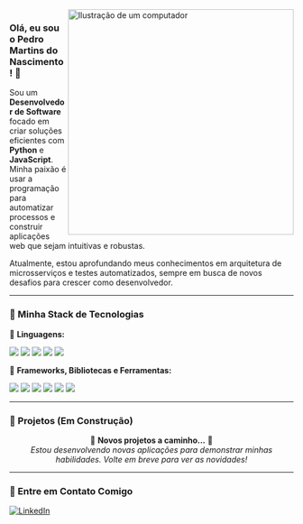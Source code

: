 <!-- Início do README -->

<img src="https://raw.githubusercontent.com/MicaelliMedeiros/micaellimedeiros/master/image/computer-illustration.png" alt="Ilustração de um computador" min-width="400px" max-width="400px" width="400px" align="right">

<p align="left"> 
  <h3>Olá, eu sou o Pedro Martins do Nascimento! 👋</h3>
  <p>
    Sou um <strong>Desenvolvedor de Software</strong> focado em criar soluções eficientes com <strong>Python</strong> e <strong>JavaScript</strong>. Minha paixão é usar a programação para automatizar processos e construir aplicações web que sejam intuitivas e robustas.
  </p>
  <p>
    Atualmente, estou aprofundando meus conhecimentos em arquitetura de microsserviços e testes automatizados, sempre em busca de novos desafios para crescer como desenvolvedor.
  </p>
</p>

---

### 🚀 Minha Stack de Tecnologias

<p align="left">
  🦄 <strong>Linguagens:</strong>
</p>
<p align="left">
  <a href="https://www.python.org" target="_blank"><img src="https://img.shields.io/badge/Python-3776AB?style=for-the-badge&logo=python&logoColor=white"></a>
  <a href="https://developer.mozilla.org/en-US/docs/Web/JavaScript" target="_blank"><img src="https://img.shields.io/badge/JavaScript-F7DF1E?style=for-the-badge&logo=javascript&logoColor=black"></a>
  <a href="https://www.typescriptlang.org/" target="_blank"><img src="https://img.shields.io/badge/TypeScript-007ACC?style=for-the-badge&logo=typescript&logoColor=white"></a>
  <a href="https://www.w3.org/TR/html5/" target="_blank"><img src="https://img.shields.io/badge/HTML5-E34F26?style=for-the-badge&logo=html5&logoColor=white"></a>
  <a href="https://www.w3.org/TR/CSS/" target="_blank"><img src="https://img.shields.io/badge/CSS3-1572B6?style=for-the-badge&logo=css3&logoColor=white"></a>
</p>

<p align="left">
  💼 <strong>Frameworks, Bibliotecas e Ferramentas:</strong>
</p>
<p align="left">
  <a href="https://reactjs.org/" target="_blank"><img src="https://img.shields.io/badge/React-20232A?style=for-the-badge&logo=react&logoColor=61DAFB"></a>
  <a href="https://nodejs.org/en/" target="_blank"><img src="https://img.shields.io/badge/Node.js-339933?style=for-the-badge&logo=nodedotjs&logoColor=white"></a>
  <a href="https://flask.palletsprojects.com/" target="_blank"><img src="https://img.shields.io/badge/Flask-000000?style=for-the-badge&logo=flask&logoColor=white"></a>
  <a href="https://www.postgresql.org" target="_blank"><img src="https://img.shields.io/badge/PostgreSQL-316192?style=for-the-badge&logo=postgresql&logoColor=white"></a>
  <a href="https://www.docker.com/" target="_blank"><img src="https://img.shields.io/badge/Docker-2496ED?style=for-the-badge&logo=docker&logoColor=white"></a>
  <a href="https://git-scm.com/" target="_blank"><img src="https://img.shields.io/badge/Git-E34F26?style=for-the-badge&logo=git&logoColor=white"></a>
</p>

---

### 🌱 Projetos (Em Construção)

<p align="center">
  🚧 <strong>Novos projetos a caminho...</strong> 🚧
  <br>
  <em>Estou desenvolvendo novas aplicações para demonstrar minhas habilidades. Volte em breve para ver as novidades!</em>
</p>

---

### 💌 Entre em Contato Comigo

<p align="left">
  <a href="https://www.linkedin.com/in/pedro-martins-do-nascimento-a83680226/" title="LinkedIn">
  <img src="https://img.shields.io/badge/-Linkedin-0e76a8?style=flat-square&logo=Linkedin&logoColor=white" alt="LinkedIn"/></a>
</p>

<!-- Fim do README -->
